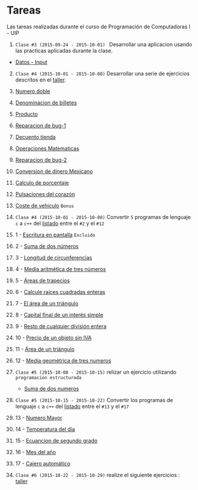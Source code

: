# Tareas
Las tareas realizadas durante el curso de Programación de Computadoras I - UIP

1. ```Clase #3 (2015-09-24 - 2015-10-01) ``` Desarrollar una aplicacion usando las practicas aplicadas durante la clase.
  * [Datos - Input](https://github.com/jcsena/pcc/blob/master/tareas/1/print.cpp)
2.  ```Clase #4 (2015-10-01 - 2015-10-08)``` Desarrollar una serie de ejercicios descritos en el [taller](https://github.com/jcsena/pcc/blob/master/tareas/2/task.txt).
  1. [Numero doble](https://github.com/jcsena/pcc/blob/master/tareas/2/1/app.cpp)
  2. [Denominacion de billetes](https://github.com/jcsena/pcc/blob/master/tareas/2/2/app.cpp)
  3. [Producto](https://github.com/jcsena/pcc/blob/master/tareas/2/3/app.cpp)
  4. [Reparacion de bug-1](https://github.com/jcsena/pcc/blob/master/tareas/2/4/app.cpp)
  5. [Decuento tienda](https://github.com/jcsena/pcc/blob/master/tareas/2/5/app.cpp)
  6. [Operaciones Matematicas](https://github.com/jcsena/pcc/blob/master/tareas/2/6/app.cpp)
  7. [Reparacion de bug-2](https://github.com/jcsena/pcc/blob/master/tareas/2/7/app.cpp)
  8. [Conversion de dinero Mexicano](https://github.com/jcsena/pcc/blob/master/tareas/2/8/app.cpp)
  9. [Calculo de porcentaje](https://github.com/jcsena/pcc/blob/master/tareas/2/9/app.cpp)
  10. [Pulsaciones del corazón](https://github.com/jcsena/pcc/blob/master/tareas/2/10/app.cpp)
  11. [Coste de vehiculo](https://github.com/jcsena/pcc/blob/master/tareas/2/11/app.cpp) ```Bonus```
3. ```Clase #4 (2015-10-01 - 2015-10-08)``` Convertir ```5``` programas de lenguaje  ```c``` a ```c++``` del [listado](https://github.com/jcsena/pcc/blob/master/tareas/3/listado.txt) entre el ```#2``` y el ```#12```
  1. 1 - [Escritura en pantalla](https://github.com/jcsena/pcc/blob/master/tareas/3/1/app.cpp) ```Excluido```
  2. 2 - [Suma de dos números](https://github.com/jcsena/pcc/blob/master/tareas/3/2/app.cpp)
  3. 3 - [Longitud de circunferencias](https://github.com/jcsena/pcc/blob/master/tareas/3/3/app.cpp)
  4. 4 - [Media aritmética de tres números](https://github.com/jcsena/pcc/blob/master/tareas/3/4/app.cpp)
  5. 5 - [Áreas de trapecios](https://github.com/jcsena/pcc/blob/master/tareas/3/5/app.cpp)
  6. 6 - [Calcule raíces cuadradas enteras](https://github.com/jcsena/pcc/blob/master/tareas/3/6/app.cpp)
  7. 7 - [El área de un triángulo](https://github.com/jcsena/pcc/blob/master/tareas/3/7/app.cpp)
  8. 8 - [Capital final de un interés simple](https://github.com/jcsena/pcc/blob/master/tareas/3/8/app.cpp)
  9. 9 - [Resto de cualquier división entera](https://github.com/jcsena/pcc/blob/master/tareas/3/9/app.cpp)
  10. 10 - [Precio de un objeto sin IVA](https://github.com/jcsena/pcc/blob/master/tareas/3/10/app.cpp)
  11. 11 - [Área de un triángulo](https://github.com/jcsena/pcc/blob/master/tareas/3/11/app.cpp)
  12. 12 - [Media geométrica de tres numeros](https://github.com/jcsena/pcc/blob/master/tareas/3/12/app.cpp)
4.  ```Clase #5 (2015-10-08 - 2015-10-15)``` relizar un ejercicio utilizando  ```programacion estructurada```
    *	 [Suma de dos numeros](https://github.com/jcsena/pcc/blob/master/tareas/4/1/app.cpp)

4. ```Clase #5 (2015-10-15 - 2015-10-22)``` Convertir los programas de lenguaje  ```c``` a ```c++``` del [listado](https://github.com/jcsena/pcc/blob/master/tareas/3/listado.txt) entre el ```#13``` y el ```#17```
  1. 13 - [Numero Mayor](https://github.com/jcsena/pcc/blob/master/tareas/5/1/app.cpp)
  2. 14 - [Temperatura del dia](https://github.com/jcsena/pcc/blob/master/tareas/5/2/app.cpp)
  3. 15 - [Ecuancion de segundo grado](https://github.com/jcsena/pcc/blob/master/tareas/5/3/app.cpp)
  4. 16 - [Mes del año](https://github.com/jcsena/pcc/blob/master/tareas/5/4/app.cpp)
  5. 17 - [Cajero automático](https://github.com/jcsena/pcc/blob/master/tareas/5/5/app.cpp)

4. ```Clase #6 (2015-10-22 - 2015-10-29)``` realize el siguiente ejercicios :  [taller](https://github.com/jcsena/pcc/blob/master/tareas/6/taller.txt)
  
